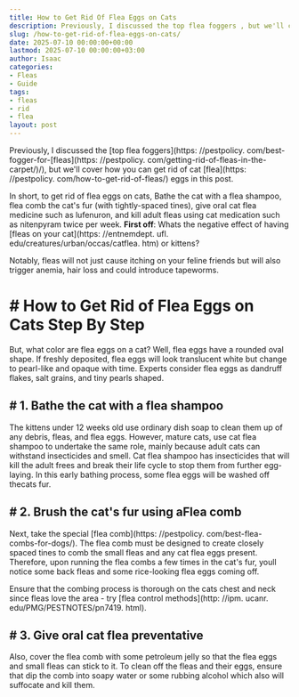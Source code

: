 ```yaml
---
title: How to Get Rid Of Flea Eggs on Cats
description: Previously, I discussed the top flea foggers , but we'll cover how you can get rid of cat flea eggs in this post. In short, to get rid of flea eggs on cats,...
slug: /how-to-get-rid-of-flea-eggs-on-cats/
date: 2025-07-10 00:00:00+00:00
lastmod: 2025-07-10 00:00:00+03:00
author: Isaac
categories:
- Fleas
- Guide
tags:
- fleas
- rid
- flea
layout: post
---
```


Previously, I discussed the [top flea foggers](https: //pestpolicy. com/best-fogger-for-[fleas](https: //pestpolicy. com/getting-rid-of-fleas-in-the-carpet/)/), but we'll cover how you can get rid of cat [flea](https: //pestpolicy. com/how-to-get-rid-of-fleas/) eggs in this post.

In short, to get rid of flea eggs on cats, Bathe the cat with a flea shampoo, flea comb the cat's fur (with tightly-spaced tines), give oral cat flea medicine such as lufenuron, and kill adult fleas using cat medication such as nitenpyram twice per week. **First off**: Whats the negative effect of having [fleas on your cat](https: //entnemdept. ufl. edu/creatures/urban/occas/catflea. htm) or kittens?

Notably, fleas will not just cause itching on your feline friends but will also trigger anemia, hair loss and could introduce tapeworms.

# # **How to Get Rid of Flea Eggs on Cats Step By Step**

But, what color are flea eggs on a cat? Well, flea eggs have a rounded oval shape. If freshly deposited, flea eggs will look translucent white but change to pearl-like and opaque with time. Experts consider flea eggs as dandruff flakes, salt grains, and tiny pearls shaped.

## # 1. Bathe the cat with a flea shampoo

The kittens under 12 weeks old use ordinary dish soap to clean them up of any debris, fleas, and flea eggs. However, mature cats, use cat flea shampoo to undertake the same role, mainly because adult cats can withstand insecticides and smell. Cat flea shampoo has insecticides that will kill the adult frees and break their life cycle to stop them from further egg-laying. In this early bathing process, some flea eggs will be washed off thecats fur.

## # 2. Brush the cat's fur using aFlea comb

Next, take the special [flea comb](https: //pestpolicy. com/best-flea-combs-for-dogs/). The flea comb must be designed to create closely spaced tines to comb the small fleas and any cat flea eggs present. Therefore, upon running the flea combs a few times in the cat's fur, youll notice some back fleas and some rice-looking flea eggs coming off.

Ensure that the combing process is thorough on the cats chest and neck since fleas love the area - try [flea control methods](http: //ipm. ucanr. edu/PMG/PESTNOTES/pn7419. html).

## # 3. Give oral cat flea preventative

Also, cover the flea comb with some petroleum jelly so that the flea eggs and small fleas can stick to it. To clean off the fleas and their eggs, ensure that dip the comb into soapy water or some rubbing alcohol which also will suffocate and kill them.
